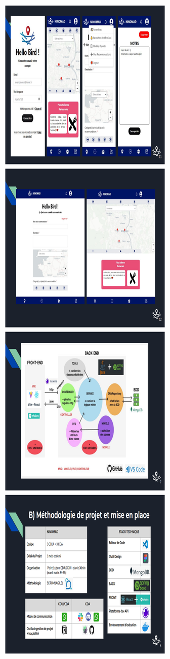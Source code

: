 <img align="center" src="./captures_app_NINOMAD/phone.PNG" width="1000" height="500" /><br>

<img align="center" src="./captures_app_NINOMAD/fullscreen.PNG" width="1000" height="500" /><br>

<img align="center" src="./architecture_app_ninomad.PNG" width="1000" height="500" /><br>

<img align="center" src="./stack_ninomad.PNG" width="1000" height="500" /><br>






